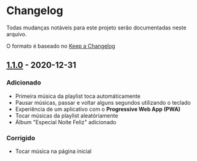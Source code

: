 # Changelog

Todas mudanças notáveis para este projeto serão documentadas neste arquivo.

O formato é baseado no [Keep a Changelog](https://keepachangelog.com/en/1.0.0/)

## [1.1.0] - 2020-12-31

### Adicionado

- Primeira música da playlist toca automáticamente
- Pausar músicas, passar e voltar alguns segundos utilizando o teclado
- Experiência de um aplicativo com o **Progressive Web App (PWA)**
- Tocar músicas da playlist aleatóriamente
- Álbum "Especial Noite Feliz" adicionado

### Corrigido

- Tocar música na página inicial

[1.1.0]: https://github.com/amonvanderlei/lds/releases/tag/v1.1.0